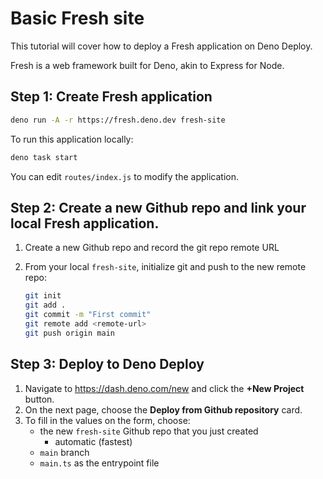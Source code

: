 # Basic Fresh site

This tutorial will cover how to deploy a Fresh application on Deno Deploy.

Fresh is a web framework built for Deno, akin to Express for Node.

## **Step 1:** Create Fresh application

```sh
deno run -A -r https://fresh.deno.dev fresh-site
```

To run this application locally:

```sh
deno task start
```

You can edit `routes/index.js` to modify the application.

## **Step 2:** Create a new Github repo and link your local Fresh application.

1. Create a new Github repo and record the git repo remote URL
2. From your local `fresh-site`, initialize git and push to the new remote repo:

   ```sh
   git init
   git add .
   git commit -m "First commit"
   git remote add <remote-url>
   git push origin main
   ```

## **Step 3:** Deploy to Deno Deploy

1. Navigate to https://dash.deno.com/new and click the **+New Project** button.
2. On the next page, choose the **Deploy from Github repository** card.
3. To fill in the values on the form, choose:
   - the new `fresh-site` Github repo that you just created
     - automatic (fastest)
   - `main` branch
   - `main.ts` as the entrypoint file

